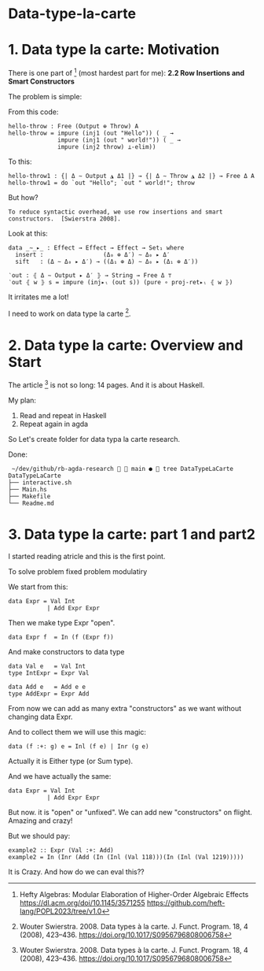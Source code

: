 # Data-type-la-carte

# 1. Data type la carte: Motivation
There is one part of [^1] (most hardest part for me): 
**2.2 Row Insertions and Smart Constructors**

The problem is simple:

From this code:
```
hello-throw : Free (Output ⊕ Throw) A
hello-throw = impure (inj1 (out "Hello")) ( _ →
              impure (inj1 (out " world!")) ( _ →
              impure (inj2 throw) ⊥-elim))
```

To this:

```
hello-throw1 : {| Δ ∼ Output ◮ Δ1 |} → {| Δ ∼ Throw ◮ Δ2 |} → Free Δ A
hello-throw1 = do `out "Hello"; `out " world!"; throw
```

But how?

```
To reduce syntactic overhead, we use row insertions and smart constructors.  [Swierstra 2008].
```

Look at this:
```
data _∼_▸_ : Effect → Effect → Effect → Set₁ where
  insert :                 (Δ₀ ⊕ Δ′) ∼ Δ₀ ▸ Δ′
  sift   : (Δ ∼ Δ₀ ▸ Δ′) → ((Δ₁ ⊕ Δ) ∼ Δ₀ ▸ (Δ₁ ⊕ Δ′))

‵out : ⦃ Δ ∼ Output ▸ Δ′ ⦄ → String → Free Δ ⊤
‵out ⦃ w ⦄ s = impure (inj▸ₗ (out s)) (pure ∘ proj-ret▸ₗ ⦃ w ⦄)
```

It irritates me a lot!

I need to work on data type la carte [^2].


# 2. Data type la carte: Overview and Start
The article [^2] is not so long: 14 pages.
And it is about Haskell. 

My plan:

1. Read and repeat in Haskell
2. Repeat again in agda 

So Let's create folder for data typa la carte research.

Done:
```
 ~/dev/github/rb-agda-research   main ●  tree DataTypeLaCarte 
DataTypeLaCarte
├── interactive.sh
├── Main.hs
├── Makefile
└── Readme.md
```

# 3. Data type la carte: part 1 and part2
I started reading atricle and this is the first point.

To solve problem fixed problem modulatiry

We start from this:
```
data Expr = Val Int 
           | Add Expr Expr

```

Then we make type Expr "open".

```
data Expr f  = In (f (Expr f))
```

And make constructors to data type
```
data Val e   = Val Int
type IntExpr = Expr Val

data Add e   = Add e e
type AddExpr = Expr Add
```
From now we can add as many extra "constructors" as we want without changing data Expr.

And to collect them we will use this magic:

```
data (f :+: g) e = Inl (f e) | Inr (g e)
```

Actually it is Either type (or Sum type).

And we have actually the same:


```
data Expr = Val Int 
           | Add Expr Expr
```
But now. it is "open" or "unfixed". We can add new "constructors" on flight.
Amazing and crazy!

But we should pay:

```
example2 :: Expr (Val :+: Add)
example2 = In (Inr (Add (In (Inl (Val 118)))(In (Inl (Val 1219)))))
```

It is Crazy.
And how do we can eval this??


[^1]: Hefty Algebras: Modular Elaboration of Higher-Order Algebraic Effects
https://dl.acm.org/doi/10.1145/3571255
https://github.com/heft-lang/POPL2023/tree/v1.0

[^2]: Wouter Swierstra. 2008. Data types à la carte. J. Funct. Program. 18, 4 (2008), 423–436. https://doi.org/10.1017/S0956796808006758


